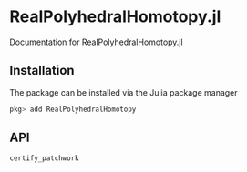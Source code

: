 # RealPolyhedralHomotopy.jl

Documentation for RealPolyhedralHomotopy.jl


## Installation

The package can be installed via the Julia package manager
```julia
pkg> add RealPolyhedralHomotopy
```


## API

```@docs
certify_patchwork
```
